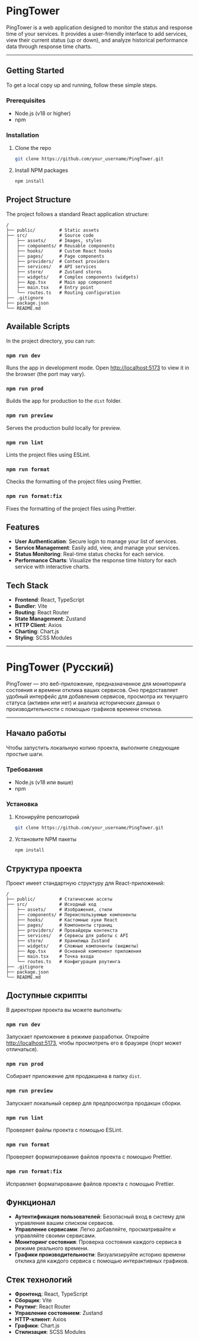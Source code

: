 # PingTower

PingTower is a web application designed to monitor the status and response time of your services. It provides a user-friendly interface to add services, view their current status (up or down), and analyze historical performance data through response time charts.

---

## Getting Started

To get a local copy up and running, follow these simple steps.

### Prerequisites

- Node.js (v18 or higher)
- npm

### Installation

1.  Clone the repo
    ```sh
    git clone https://github.com/your_username/PingTower.git
    ```
2.  Install NPM packages
    ```sh
    npm install
    ```

## Project Structure

The project follows a standard React application structure:

```
/
├── public/         # Static assets
├── src/            # Source code
│   ├── assets/     # Images, styles
│   ├── components/ # Reusable components
│   ├── hooks/      # Custom React hooks
│   ├── pages/      # Page components
│   ├── providers/  # Context providers
│   ├── services/   # API services
│   ├── store/      # Zustand stores
│   ├── widgets/    # Complex components (widgets)
│   ├── App.tsx     # Main app component
│   ├── main.tsx    # Entry point
│   └── routes.ts   # Routing configuration
├── .gitignore
├── package.json
└── README.md
```

## Available Scripts

In the project directory, you can run:

### `npm run dev`

Runs the app in development mode.
Open [http://localhost:5173](http://localhost:5173) to view it in the browser (the port may vary).

### `npm run prod`

Builds the app for production to the `dist` folder.

### `npm run preview`

Serves the production build locally for preview.

### `npm run lint`

Lints the project files using ESLint.

### `npm run format`

Checks the formatting of the project files using Prettier.

### `npm run format:fix`

Fixes the formatting of the project files using Prettier.

## Features

- **User Authentication**: Secure login to manage your list of services.
- **Service Management**: Easily add, view, and manage your services.
- **Status Monitoring**: Real-time status checks for each service.
- **Performance Charts**: Visualize the response time history for each service with interactive charts.

## Tech Stack

- **Frontend**: React, TypeScript
- **Bundler**: Vite
- **Routing**: React Router
- **State Management**: Zustand
- **HTTP Client**: Axios
- **Charting**: Chart.js
- **Styling**: SCSS Modules

---

# PingTower (Русский)

PingTower — это веб-приложение, предназначенное для мониторинга состояния и времени отклика ваших сервисов. Оно предоставляет удобный интерфейс для добавления сервисов, просмотра их текущего статуса (активен или нет) и анализа исторических данных о производительности с помощью графиков времени отклика.

---

## Начало работы

Чтобы запустить локальную копию проекта, выполните следующие простые шаги.

### Требования

- Node.js (v18 или выше)
- npm

### Установка

1.  Клонируйте репозиторий
    ```sh
    git clone https://github.com/your_username/PingTower.git
    ```
2.  Установите NPM пакеты
    ```sh
    npm install
    ```

## Структура проекта

Проект имеет стандартную структуру для React-приложений:

```
/
├── public/         # Статические ассеты
├── src/            # Исходный код
│   ├── assets/     # Изображения, стили
│   ├── components/ # Переиспользуемые компоненты
│   ├── hooks/      # Кастомные хуки React
│   ├── pages/      # Компоненты страниц
│   ├── providers/  # Провайдеры контекста
│   ├── services/   # Сервисы для работы с API
│   ├── store/      # Хранилища Zustand
│   ├── widgets/    # Сложные компоненты (виджеты)
│   ├── App.tsx     # Основной компонент приложения
│   ├── main.tsx    # Точка входа
│   └── routes.ts   # Конфигурация роутинга
├── .gitignore
├── package.json
└── README.md
```

## Доступные скрипты

В директории проекта вы можете выполнить:

### `npm run dev`

Запускает приложение в режиме разработки.
Откройте [http://localhost:5173](http://localhost:5173), чтобы просмотреть его в браузере (порт может отличаться).

### `npm run prod`

Собирает приложение для продакшена в папку `dist`.

### `npm run preview`

Запускает локальный сервер для предпросмотра продакшн сборки.

### `npm run lint`

Проверяет файлы проекта с помощью ESLint.

### `npm run format`

Проверяет форматирование файлов проекта с помощью Prettier.

### `npm run format:fix`

Исправляет форматирование файлов проекта с помощью Prettier.

## Функционал

- **Аутентификация пользователей**: Безопасный вход в систему для управления вашим списком сервисов.
- **Управление сервисами**: Легко добавляйте, просматривайте и управляйте своими сервисами.
- **Мониторинг состояния**: Проверка состояния каждого сервиса в режиме реального времени.
- **Графики производительности**: Визуализируйте историю времени отклика для каждого сервиса с помощью интерактивных графиков.

## Стек технологий

- **Фронтенд**: React, TypeScript
- **Сборщик**: Vite
- **Роутинг**: React Router
- **Управление состоянием**: Zustand
- **HTTP-клиент**: Axios
- **Графики**: Chart.js
- **Стилизация**: SCSS Modules
